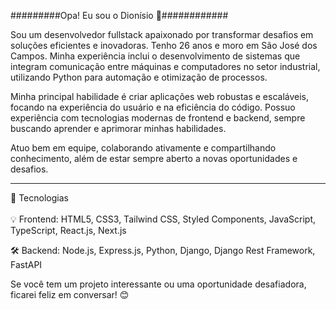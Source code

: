 #########Opa! Eu sou o Dionísio 👋############


Sou um desenvolvedor fullstack apaixonado por transformar desafios em soluções eficientes e inovadoras. Tenho 26 anos e moro em São José dos Campos. Minha experiência inclui o desenvolvimento de sistemas que integram comunicação entre máquinas e computadores no setor industrial, utilizando Python para automação e otimização de processos.

Minha principal habilidade é criar aplicações web robustas e escaláveis, focando na experiência do usuário e na eficiência do código. Possuo experiência com tecnologias modernas de frontend e backend, sempre buscando aprender e aprimorar minhas habilidades.

Atuo bem em equipe, colaborando ativamente e compartilhando conhecimento, além de estar sempre aberto a novas oportunidades e desafios.
 <hr>
🚀 Tecnologias<br>
<br>
💡 Frontend: HTML5, CSS3, Tailwind CSS, Styled Components, JavaScript, TypeScript, React.js, Next.js

🛠 Backend: Node.js, Express.js, Python, Django, Django Rest Framework, FastAPI

Se você tem um projeto interessante ou uma oportunidade desafiadora, ficarei feliz em conversar! 😊
